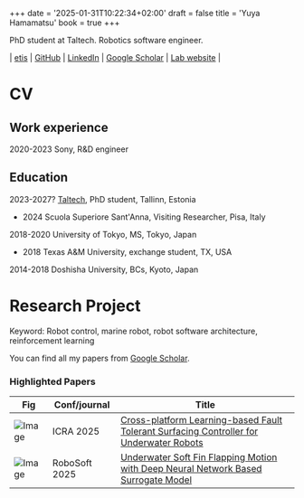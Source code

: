+++
date = '2025-01-31T10:22:34+02:00'
draft = false
title = 'Yuya Hamamatsu'
book = true
+++

PhD student at Taltech. Robotics software engineer.

| [etis](https://www.etis.ee/CV/Yuya_Hamamatsu001) | [GitHub](https://github.com/hama6767) | [LinkedIn](https://www.linkedin.com/in/yuya-hamamatsu-009759167/) | [Google Scholar](https://scholar.google.co.jp/citations?user=mjZQ0KIAAAAJ&hl=en) | [Lab website](https://taltech.ee/en/biorobotics) | 

# CV

## Work experience

2020-2023 Sony, R&D engineer

## Education
2023-2027? [Taltech](https://taltech.ee/en/biorobotics), PhD student, Tallinn, Estonia
* 2024 Scuola Superiore Sant'Anna, Visiting Researcher, Pisa, Italy

2018-2020 University of Tokyo, MS, Tokyo, Japan 
* 2018 Texas A&M University, exchange student, TX, USA 

2014-2018 Doshisha University, BCs, Kyoto, Japan



# Research Project

Keyword: Robot control, marine robot, robot software architecture, reinforcement learning

You can find all my papers from [Google Scholar](https://scholar.google.co.jp/citations?user=mjZQ0KIAAAAJ&hl=en).

### Highlighted Papers

| Fig                   |Conf/journal     | Title       |
|-----------------------|-----------------|-------------|
|![Image](https://github.com/hama6767/pubdata/raw/main/Peek%202024-09-23%2015-22.gif?raw=true)                      | ICRA 2025       | [Cross-platform Learning-based Fault Tolerant Surfacing Controller for Underwater Robots ](research/ICRA2025.md)|
|![Image](https://github.com/user-attachments/assets/d0498a8c-aa81-47ad-89ae-5bbc8d711cba)             | RoboSoft 2025   | [Underwater Soft Fin Flapping Motion with Deep Neural Network Based Surrogate Model](research/robosoft2025.md)|


